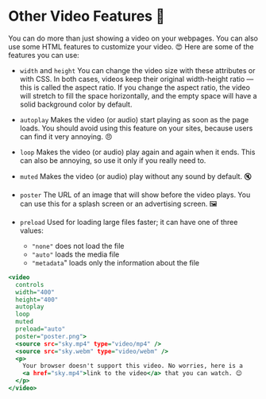 # Other Video Features 🎥

You can do more than just showing a video on your webpages.
You can also use some HTML features to customize your video.
😍 Here are some of the features you can use:

- `width` and `height`
  You can change the video size with these attributes or with CSS.
  In both cases, videos keep their original width-height ratio — this is called the aspect ratio.
  If you change the aspect ratio, the video will stretch to fill the space horizontally,
  and the empty space will have a solid background color by default.

- `autoplay`
  Makes the video (or audio) start playing as soon as the page loads.
  You should avoid using this feature on your sites, because users can find it very annoying. 😠

- `loop`
  Makes the video (or audio) play again and again when it ends.
  This can also be annoying, so use it only if you really need to.

- `muted`
  Makes the video (or audio) play without any sound by default. 🔇

- `poster`
  The URL of an image that will show before the video plays.
  You can use this for a splash screen or an advertising screen. 🖼️

- `preload`
  Used for loading large files faster; it can have one of three values:
  - `"none"` does not load the file
  - `"auto"` loads the media file
  - `"metadata`" loads only the information about the file

```htm
<video
  controls
  width="400"
  height="400"
  autoplay
  loop
  muted
  preload="auto"
  poster="poster.png">
  <source src="sky.mp4" type="video/mp4" />
  <source src="sky.webm" type="video/webm" />
  <p>
    Your browser doesn't support this video. No worries, here is a
    <a href="sky.mp4">link to the video</a> that you can watch. 😊
  </p>
</video>
```
